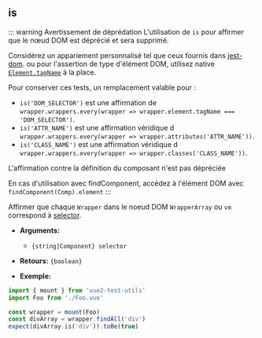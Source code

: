 ## is

::: warning Avertissement de déprédation
L'utilisation de `is` pour affirmer que le nœud DOM est déprécié et sera supprimé.

Considérez un appariement personnalisé tel que ceux fournis dans [jest-dom](https://github.com/testing-library/jest-dom#custom-matchers).
ou pour l'assertion de type d'élément DOM, utilisez native [`Element.tagName`](https://developer.mozilla.org/en-US/docs/Web/API/Element/tagName) à la place.

Pour conserver ces tests, un remplacement valable pour :

- `is('DOM_SELECTOR')` est une affirmation de `wrapper.wrappers.every(wrapper => wrapper.element.tagName === 'DOM_SELECTOR')`.
- `is('ATTR_NAME')` est une affirmation véridique d `wrapper.wrappers.every(wrapper => wrapper.attributes('ATTR_NAME'))`.
- `is('CLASS_NAME')` est une affirmation véridique d `wrapper.wrappers.every(wrapper => wrapper.classes('CLASS_NAME'))`.

L'affirmation contre la définition du composant n'est pas dépréciée

En cas d'utilisation avec findComponent, accédez à l'élément DOM avec `findComponent(Comp).element`
:::

Affirmer que chaque `Wrapper` dans le noeud DOM `WrapperArray` ou `vm` correspond à [selector](../selectors.md).

- **Arguments:**

  - `{string|Component} selector`

- **Retours:** `{boolean}`

- **Exemple:**

```js
import { mount } from 'vue2-test-utils'
import Foo from './Foo.vue'

const wrapper = mount(Foo)
const divArray = wrapper.findAll('div')
expect(divArray.is('div')).toBe(true)
```
